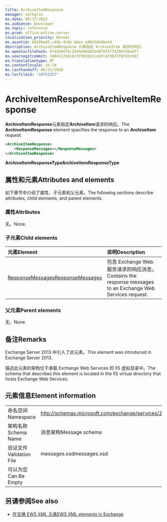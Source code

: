 ```yaml
---
title: ArchiveItemResponse
manager: sethgros
ms.date: 09/17/2015
ms.audience: Developer
ms.topic: reference
ms.prod: office-online-server
localization_priority: Normal
ms.assetid: 68109a92-c49e-4c0e-b6ec-e90d38d4be4d
description: ArchiveItemResponse 元素指定 ArchiveItem 请求的响应。
ms.openlocfilehash: bfd1b9d76c2b49e00a82bd8f6f57742007d0adf7
ms.sourcegitcommit: 34041125dc8c5f993b21cebfc4f8b72f0fd2cb6f
ms.translationtype: MT
ms.contentlocale: zh-CN
ms.lasthandoff: 06/25/2018
ms.locfileid: "19753257"
---
```

# <a name="archiveitemresponse"></a><span data-ttu-id="c5eb8-103">ArchiveItemResponse</span><span class="sxs-lookup"><span data-stu-id="c5eb8-103">ArchiveItemResponse</span></span>

<span data-ttu-id="c5eb8-104">**ArchiveItemResponse**元素指定**ArchiveItem**请求的响应。</span><span class="sxs-lookup"><span data-stu-id="c5eb8-104">The **ArchiveItemResponse** element specifies the response to an **ArchiveItem** request.</span></span> 
  
```XML
<ArchiveItemResponse>
    <ResponseMessages></ResponseMessages>
</ArchiveItemResponse>
```

 <span data-ttu-id="c5eb8-105">**ArchiveItemResponseType**</span><span class="sxs-lookup"><span data-stu-id="c5eb8-105">**ArchiveItemResponseType**</span></span>
## <a name="attributes-and-elements"></a><span data-ttu-id="c5eb8-106">属性和元素</span><span class="sxs-lookup"><span data-stu-id="c5eb8-106">Attributes and elements</span></span>

<span data-ttu-id="c5eb8-107">如下章节中介绍了属性、子元素和父元素。</span><span class="sxs-lookup"><span data-stu-id="c5eb8-107">The following sections describe attributes, child elements, and parent elements.</span></span>
  
### <a name="attributes"></a><span data-ttu-id="c5eb8-108">属性</span><span class="sxs-lookup"><span data-stu-id="c5eb8-108">Attributes</span></span>

<span data-ttu-id="c5eb8-109">无。</span><span class="sxs-lookup"><span data-stu-id="c5eb8-109">None.</span></span>
  
### <a name="child-elements"></a><span data-ttu-id="c5eb8-110">子元素</span><span class="sxs-lookup"><span data-stu-id="c5eb8-110">Child elements</span></span>

|<span data-ttu-id="c5eb8-111">**元素**</span><span class="sxs-lookup"><span data-stu-id="c5eb8-111">**Element**</span></span>|<span data-ttu-id="c5eb8-112">**说明**</span><span class="sxs-lookup"><span data-stu-id="c5eb8-112">**Description**</span></span>|
|:-----|:-----|
|[<span data-ttu-id="c5eb8-113">ResponseMessages</span><span class="sxs-lookup"><span data-stu-id="c5eb8-113">ResponseMessages</span></span>](responsemessages.md) <br/> |<span data-ttu-id="c5eb8-114">包含 Exchange Web 服务请求的响应消息。</span><span class="sxs-lookup"><span data-stu-id="c5eb8-114">Contains the response messages to an Exchange Web Services request.</span></span>  <br/> |
   
### <a name="parent-elements"></a><span data-ttu-id="c5eb8-115">父元素</span><span class="sxs-lookup"><span data-stu-id="c5eb8-115">Parent elements</span></span>

<span data-ttu-id="c5eb8-116">无。</span><span class="sxs-lookup"><span data-stu-id="c5eb8-116">None.</span></span>
  
## <a name="remarks"></a><span data-ttu-id="c5eb8-117">备注</span><span class="sxs-lookup"><span data-stu-id="c5eb8-117">Remarks</span></span>

<span data-ttu-id="c5eb8-118">Exchange Server 2013 中引入了此元素。</span><span class="sxs-lookup"><span data-stu-id="c5eb8-118">This element was introduced in Exchange Server 2013.</span></span>
  
<span data-ttu-id="c5eb8-119">描述此元素的架构位于承载 Exchange Web Services 的 IIS 虚拟目录中。</span><span class="sxs-lookup"><span data-stu-id="c5eb8-119">The schema that describes this element is located in the IIS virtual directory that hosts Exchange Web Services.</span></span>
  
## <a name="element-information"></a><span data-ttu-id="c5eb8-120">元素信息</span><span class="sxs-lookup"><span data-stu-id="c5eb8-120">Element information</span></span>

|||
|:-----|:-----|
|<span data-ttu-id="c5eb8-121">命名空间</span><span class="sxs-lookup"><span data-stu-id="c5eb8-121">Namespace</span></span>  <br/> |http://schemas.microsoft.com/exchange/services/2006/messages  <br/> |
|<span data-ttu-id="c5eb8-122">架构名称</span><span class="sxs-lookup"><span data-stu-id="c5eb8-122">Schema Name</span></span>  <br/> |<span data-ttu-id="c5eb8-123">消息架构</span><span class="sxs-lookup"><span data-stu-id="c5eb8-123">Message schema</span></span>  <br/> |
|<span data-ttu-id="c5eb8-124">验证文件</span><span class="sxs-lookup"><span data-stu-id="c5eb8-124">Validation File</span></span>  <br/> |<span data-ttu-id="c5eb8-125">messages.xsd</span><span class="sxs-lookup"><span data-stu-id="c5eb8-125">messages.xsd</span></span>  <br/> |
|<span data-ttu-id="c5eb8-126">可以为空</span><span class="sxs-lookup"><span data-stu-id="c5eb8-126">Can Be Empty</span></span>  <br/> ||
   
## <a name="see-also"></a><span data-ttu-id="c5eb8-127">另请参阅</span><span class="sxs-lookup"><span data-stu-id="c5eb8-127">See also</span></span>

- [<span data-ttu-id="c5eb8-128">在交换 EWS XML 元素</span><span class="sxs-lookup"><span data-stu-id="c5eb8-128">EWS XML elements in Exchange</span></span>](ews-xml-elements-in-exchange.md)

